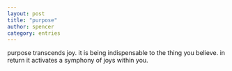```yaml
---
layout: post
title: "purpose"
author: spencer
category: entries
---
```


purpose transcends joy. 
it is being indispensable to the thing you believe. 
in return it activates a symphony of joys within you.